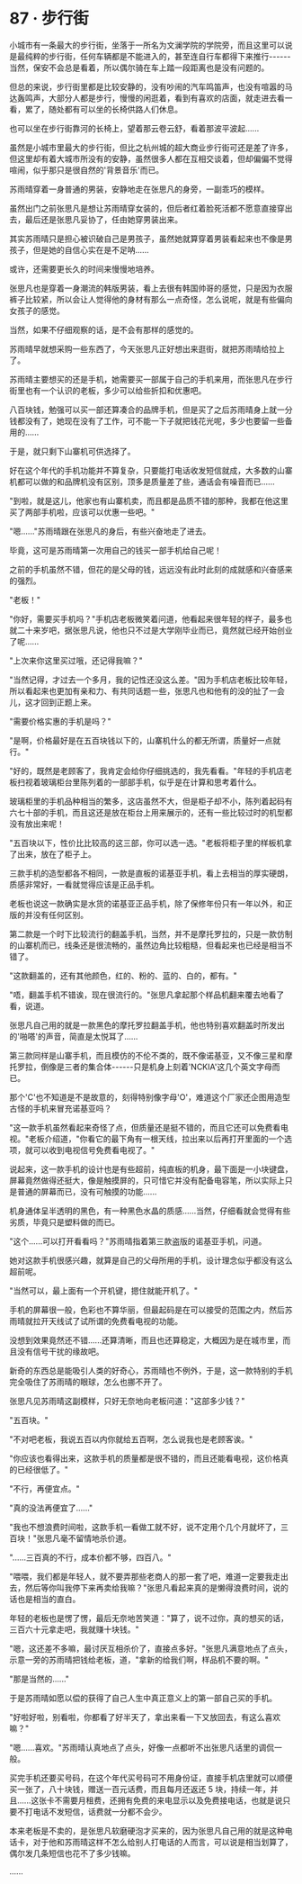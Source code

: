 <link rel="stylesheet" href="../styles/text.css" />
<h1>87 · 步行街</h1>

小城市有一条最大的步行街，坐落于一所名为文澜学院的学院旁，而且这里可以说是最纯粹的步行街，任何车辆都是不能进入的，甚至连自行车都得下来推行------当然，保安不会总是看着，所以偶尔骑在车上踏一段距离也是没有问题的。

但总的来说，步行街里都是比较安静的，没有吵闹的汽车鸣笛声，也没有喧嚣的马达轰鸣声，大部分人都是步行，慢慢的闲逛着，看到有喜欢的店面，就走进去看一看，累了，随处都有可以坐的长椅供路人们休息。

也可以坐在步行街靠河的长椅上，望着那云卷云舒，看着那波平波起......

虽然是小城市里最大的步行街，但比之杭州城的超大商业步行街可还是差了许多，但这里却有着大城市所没有的安静，虽然很多人都在互相交谈着，但却偏偏不觉得喧闹，似乎那只是很自然的'背景音乐'而已。

苏雨晴穿着一身普通的男装，安静地走在张思凡的身旁，一副乖巧的模样。

虽然出门之前张思凡是想让苏雨晴穿女装的，但后者红着脸死活都不愿意直接穿出去，最后还是张思凡妥协了，任由她穿男装出来。

其实苏雨晴只是担心被识破自己是男孩子，虽然她就算穿着男装看起来也不像是男孩子，但是她的自信心实在是不足呐......

或许，还需要更长久的时间来慢慢地培养。

张思凡也是穿着一身潮流的韩版男装，看上去很有韩国帅哥的感觉，只是因为衣服裤子比较紧，所以会让人觉得他的身材有那么一点奇怪，怎么说呢，就是有些偏向女孩子的感觉。

当然，如果不仔细观察的话，是不会有那样的感觉的。

苏雨晴早就想采购一些东西了，今天张思凡正好想出来逛街，就把苏雨晴给拉上了。

苏雨晴主要想买的还是手机，她需要买一部属于自己的手机来用，而张思凡在步行街里也有一个认识的老板，多少可以给些折扣和优惠吧。

八百块钱，勉强可以买一部还算凑合的品牌手机，但是买了之后苏雨晴身上就一分钱都没有了，她现在没有了工作，可不能一下子就把钱花光呢，多少也要留一些备用的......

于是，就只剩下山寨机可供选择了。

好在这个年代的手机功能并不算复杂，只要能打电话收发短信就成，大多数的山寨机都可以做的和品牌机没有区别，顶多是质量差了些，通话会有噪音而已......

"到啦，就是这儿，他家也有山寨机卖，而且都是品质不错的那种，我都在他这里买了两部手机啦，应该可以优惠一些吧。"

"嗯......"苏雨晴跟在张思凡的身后，有些兴奋地走了进去。

毕竟，这可是苏雨晴第一次用自己的钱买一部手机给自己呢！

之前的手机虽然不错，但花的是父母的钱，远远没有此时此刻的成就感和兴奋感来的强烈。

"老板！"

"你好，需要买手机吗？"手机店老板微笑着问道，他看起来很年轻的样子，最多也就二十来岁吧，据张思凡说，他也只不过是大学刚毕业而已，竟然就已经开始创业了呢......

"上次来你这里买过哦，还记得我嘛？"

"当然记得，才过去一个多月，我的记性还没这么差。"因为手机店老板比较年轻，所以看起来也更加有亲和力、有共同话题一些，张思凡也和他有的没的扯了一会儿，这才回到正题上来。

"需要价格实惠的手机是吗？"

"是啊，价格最好是在五百块钱以下的，山寨机什么的都无所谓，质量好一点就行。"

"好的，既然是老顾客了，我肯定会给你仔细挑选的，我先看看。"年轻的手机店老板扫视着玻璃柜台里陈列着的一部部手机，似乎是在计算和思考着什么。

玻璃柜里的手机品种相当的繁多，这店虽然不大，但是柜子却不小，陈列着起码有六七十部的手机，而且这还是放在柜台上用来展示的，还有一些比较过时的机型都没有放出来呢！

"五百块以下，性价比比较高的这三部，你可以选一选。"老板将柜子里的样板机拿了出来，放在了柜子上。

三款手机的造型都各不相同，一款是直板的诺基亚手机，看上去相当的厚实硬朗，质感非常好，一看就觉得应该是正品手机。

老板也说这一款确实是水货的诺基亚正品手机，除了保修年份只有一年以外，和正版的并没有任何区别。

第二款是一个时下比较流行的翻盖手机，当然，并不是摩托罗拉的，只是一款仿制的山寨机而已，线条还是很流畅的，虽然边角比较粗糙，但看起来也已经是相当不错了。

"这款翻盖的，还有其他颜色，红的、粉的、蓝的、白的，都有。"

"唔，翻盖手机不错诶，现在很流行的。"张思凡拿起那个样品机翻来覆去地看了看，说道。

张思凡自己用的就是一款黑色的摩托罗拉翻盖手机，他也特别喜欢翻盖时所发出的'啪嗒'的声音，简直是太悦耳了......

第三款同样是山寨手机，而且模仿的不伦不类的，既不像诺基亚，又不像三星和摩托罗拉，倒像是三者的集合体------只是机身上刻着'NCKIA'这几个英文字母而已。

那个'C'也不知道是不是故意的，刻得特别像字母'O'，难道这个厂家还企图用造型古怪的手机来冒充诺基亚吗？

"这一款手机虽然看起来奇怪了点，但质量还是挺不错的，而且它还可以免费看电视。"老板介绍道，"你看它的最下角有一根天线，拉出来以后再打开里面的一个选项，就可以收到电视信号免费看电视了。"

说起来，这一款手机的设计也是有些超前，纯直板的机身，最下面是一小块键盘，屏幕竟然做得还挺大，像是触摸屏的，只可惜它并没有配备电容笔，所以实际上只是普通的屏幕而已，没有可触摸的功能......

机身通体呈半透明的黑色，有一种黑色水晶的质感......当然，仔细看就会觉得有些劣质，毕竟只是塑料做的而已。

"这个......可以打开看看吗？"苏雨晴指着第三款盗版的诺基亚手机，问道。

她对这款手机很感兴趣，就算是自己的父母所用的手机，设计理念似乎都没有这么超前呢。

"当然可以，最上面有一个开机键，摁住就能开机了。"

手机的屏幕很一般，色彩也不算华丽，但最起码是在可以接受的范围之内，然后苏雨晴就拉开天线试了试所谓的免费看电视的功能。

没想到效果竟然还不错......还算清晰，而且也还算稳定，大概因为是在城市里，而且没有信号干扰的缘故吧。

新奇的东西总是能吸引人类的好奇心，苏雨晴也不例外，于是，这一款特别的手机完全吸住了苏雨晴的眼球，怎么也挪不开了。

张思凡见苏雨晴这副模样，只好无奈地向老板问道："这部多少钱？"

"五百块。"

"不对吧老板，我说五百以内你就给五百啊，怎么说我也是老顾客诶。"

"你应该也看得出来，这款手机的质量都是很不错的，而且还能看电视，这价格真的已经很低了。"

"不行，再便宜点。"

"真的没法再便宜了......"

"我也不想浪费时间啦，这款手机一看做工就不好，说不定用个几个月就坏了，三百块！"张思凡毫不留情地杀价道。

"......三百真的不行，成本价都不够，四百八。"

"喂喂，我们都是年轻人，就不要弄那些老商人的那一套了吧，难道一定要我走出去，然后等你叫我停下来再卖给我嘛？"张思凡看起来真的是懒得浪费时间，说的话也是相当的直白。

年轻的老板也是愣了愣，最后无奈地苦笑道："算了，说不过你，真的想买的话，三百六十元拿走吧，我就赚十块钱。"

"嗯，这还差不多嘛，最讨厌互相杀价了，直接点多好。"张思凡满意地点了点头，示意一旁的苏雨晴把钱给老板，道，"拿新的给我们啊，样品机不要的啊。"

"那是当然的......"

于是苏雨晴如愿以偿的获得了自己人生中真正意义上的第一部自己买的手机。

"好啦好啦，别看啦，你都看了好半天了，拿出来看一下又放回去，有这么喜欢嘛？"

"嗯......喜欢。"苏雨晴认真地点了点头，好像一点都听不出张思凡话里的调侃一般。

买完手机还要买号码，在这个年代买号码可不用身份证，直接手机店里就可以顺便买一张了，八十块钱，赠送一百元话费，而且每月还返还 5 块，持续一年，并且......这张卡不需要月租费，还拥有免费的来电显示以及免费接电话，也就是说只要不打电话不发短信，话费就一分都不会少。

本来老板是不卖的，是张思凡软磨硬泡才买来的，因为张思凡自己用的就是这种电话卡，对于他和苏雨晴这样不怎么给别人打电话的人而言，可以说是相当划算了，偶尔发几条短信也花不了多少钱嘛。

......
